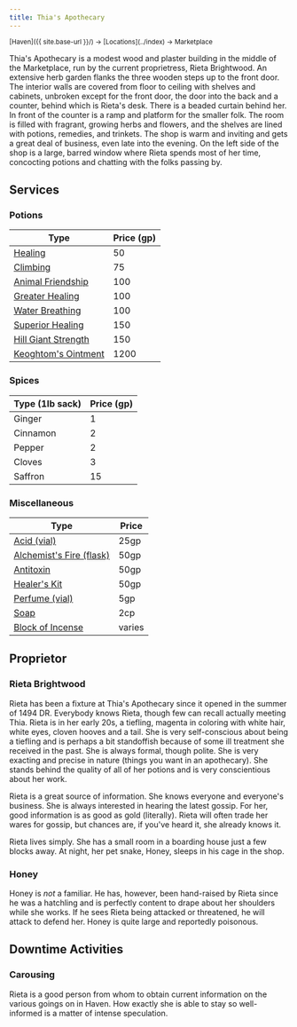 ```yaml
---
title: Thia's Apothecary
---
```


<span style="font-size:smaller;">
  [Haven]({{ site.base-url }}/) -> [Locations](../index) -> Marketplace
</span>

Thia's Apothecary is a modest wood and plaster building in the middle of the Marketplace, run by the current proprietress, Rieta Brightwood.  An extensive herb garden flanks the three wooden steps up to the front door.  The interior walls are covered from floor to ceiling with shelves and cabinets, unbroken except for the front door, the door into the back and a counter, behind which is Rieta's desk.  There is a beaded curtain behind her.  In front of the counter is a ramp and platform for the smaller folk.  The room is filled with fragrant, growing herbs and flowers, and the shelves are lined with potions, remedies, and trinkets.  The shop is warm and inviting and gets a great deal of business, even late into the evening.  On the left side of the shop is a large, barred window where Rieta spends most of her time, concocting potions and chatting with the folks passing by.

## Services

### Potions

| Type | Price (gp) |
| ---- | ---------- |
| [Healing](https://www.dndbeyond.com/equipment/71-potion-of-healing) | 50 |
| [Climbing](https://www.dndbeyond.com/magic-items/4702-potion-of-climbing) | 75 |
| [Animal Friendship](https://www.dndbeyond.com/magic-items/4700-potion-of-animal-friendship) | 100 |
| [Greater Healing](https://www.dndbeyond.com/magic-items/5133-potion-of-healing-greater) | 100 |
| [Water Breathing](https://www.dndbeyond.com/magic-items/4715-potion-of-water-breathing) | 100 |
| [Superior Healing](https://www.dndbeyond.com/magic-items/5134-potion-of-healing-superior) | 150 |
| [Hill Giant Strength](https://www.dndbeyond.com/magic-items/4706-potion-of-hill-giant-strength) | 150 |
| [Keoghtom's Ointment](https://www.dndbeyond.com/magic-items/5355-keoghtoms-ointment) | 1200 |

### Spices

| Type (1lb sack) | Price (gp) |
| --------------- | ---------- |
| Ginger | 1 |
| Cinnamon | 2 |
| Pepper | 2 |
| Cloves | 3 |
| Saffron | 15 |

### Miscellaneous

| Type | Price |
| ---- | ----- |
| [Acid (vial)](https://www.dndbeyond.com/equipment/acid-vial) | 25gp |
| [Alchemist's Fire (flask)](https://www.dndbeyond.com/equipment/alchemists-fire-flask) | 50gp |
| [Antitoxin](https://www.dndbeyond.com/equipment/antitoxin) | 50gp |
| [Healer's Kit](https://www.dndbeyond.com/equipment/healers-kit) | 50gp |
| [Perfume (vial)](https://www.dndbeyond.com/equipment/perfume-vial) | 5gp |
| [Soap](https://www.dndbeyond.com/equipment/soap) | 2cp |
| [Block of Incense](https://www.dndbeyond.com/equipment/block-of-incense) | varies |

## Proprietor

### Rieta Brightwood

Rieta has been a fixture at Thia's Apothecary since it opened in the summer of 1494 DR.  Everybody knows Rieta, though few can recall actually meeting Thia.  Rieta is in her early 20s, a tiefling, magenta in coloring with white hair, white eyes, cloven hooves and a tail.  She is very self-conscious about being a tiefling and is perhaps a bit standoffish because of some ill treatment she received in the past.  She is always formal, though polite.  She is very exacting and precise in nature (things you want in an apothecary).  She stands behind the quality of all of her potions and is very conscientious about her work.

Rieta is a great source of information.  She knows everyone and everyone's business.  She is always interested in hearing the latest gossip.  For her, good information is as good as gold (literally).  Rieta will often trade her wares for gossip, but chances are, if you've heard it, she already knows it.

Rieta lives simply.  She has a small room in a boarding house just a few blocks away.  At night, her pet snake, Honey, sleeps in his cage in the shop.

### Honey

Honey is *not* a familiar.  He has, however, been hand-raised by Rieta since he was a hatchling and is perfectly content to drape about her shoulders while she works.  If he sees Rieta being attacked or threatened, he will attack to defend her.  Honey is quite large and reportedly poisonous.

## Downtime Activities

### Carousing

Rieta is a good person from whom to obtain current information on the various goings on in Haven.  How exactly she is able to stay so well-informed is a matter of intense speculation.

